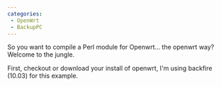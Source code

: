 ```yaml
---
categories:
 - OpenWrt
 - BackupPC
---
```

So you want to compile a Perl module for Openwrt... the openwrt way?
Welcome to the jungle.

First, checkout or download your install of openwrt, I'm using backfire
(10.03) for this example.

